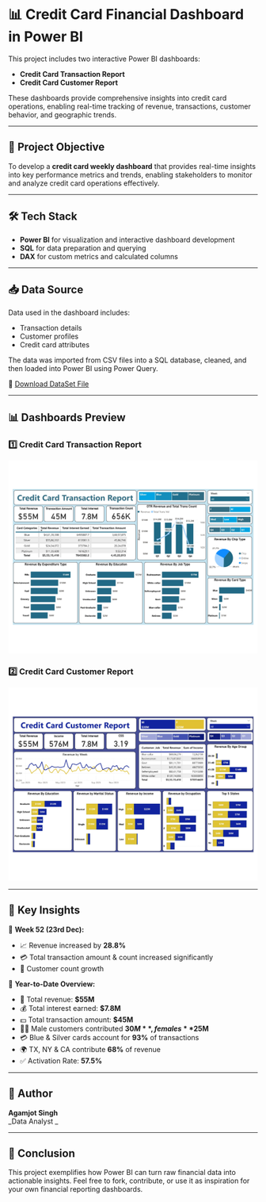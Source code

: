 # 📊 Credit Card Financial Dashboard in Power BI

This project includes two interactive Power BI dashboards:
- **Credit Card Transaction Report**
- **Credit Card Customer Report**

These dashboards provide comprehensive insights into credit card operations, enabling real-time tracking of revenue, transactions, customer behavior, and geographic trends.

---

## 🚀 Project Objective

To develop a **credit card weekly dashboard** that provides real-time insights into key performance metrics and trends, enabling stakeholders to monitor and analyze credit card operations effectively.

---

## 🛠️ Tech Stack

- **Power BI** for visualization and interactive dashboard development
- **SQL** for data preparation and querying
- **DAX** for custom metrics and calculated columns

---

## 📥 Data Source

Data used in the dashboard includes:
- Transaction details
- Customer profiles
- Credit card attributes

The data was imported from CSV files into a SQL database, cleaned, and then loaded into Power BI using Power Query.

🔗 [Download DataSet File](https://drive.google.com/drive/folders/1WWlj4c8QK7Y6reATnpavbnRSSL2G_c6e?usp=share_link)

---

## 📊 Dashboards Preview

### 1️⃣ Credit Card Transaction Report

![Transaction Dashboard Preview](Credit_Card_Transaction_Report.jpg)

### 2️⃣ Credit Card Customer Report

![Customer Dashboard Preview](Credit_Card_Customer_Report.jpg)


---

## 🔎 Key Insights

📅 **Week 52 (23rd Dec):**
- 📈 Revenue increased by **28.8%**
- 💳 Total transaction amount & count increased significantly
- 👥 Customer count growth

📅 **Year-to-Date Overview:**
- 🏦 Total revenue: **$55M**
- 💰 Total interest earned: **$7.8M**
- 💵 Total transaction amount: **$45M**
- 👨‍💼 Male customers contributed **$30M**, females **$25M**
- 💳 Blue & Silver cards account for **93%** of transactions
- 🌍 TX, NY & CA contribute **68%** of revenue
- ✅ Activation Rate: **57.5%**

---
## 👤 Author

**Agamjot Singh**  
_Data Analyst _

---



## 🏁 Conclusion

This project exemplifies how Power BI can turn raw financial data into actionable insights. Feel free to fork, contribute, or use it as inspiration for your own financial reporting dashboards.

